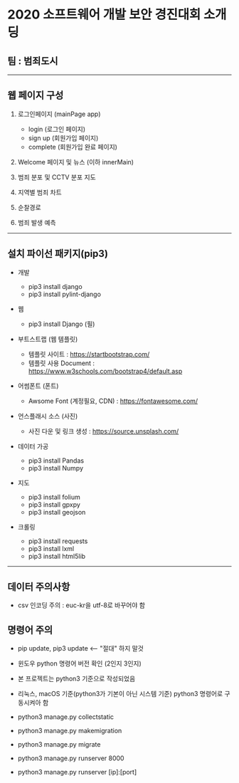# 2020 소프트웨어 개발 보안 경진대회 소개딩
## 팀 : 범죄도시
---

## 웹 페이지 구성

1. 로그인페이지 (mainPage app)
   - login (로그인 페이지)
   - sign up (회원가입 페이지)
   - complete (회원가입 완료 페이지)

2. Welcome 페이지 및 뉴스 (이하 innerMain)
  
3. 범죄 분포 및 CCTV 분포 지도

4. 지역별 범죄 차트

5. 순찰경로

6. 범죄 발생 예측

---

## 설치 파이선 패키지(pip3)

- 개발
  - pip3 install django
  - pip3 install pylint-django

- 웹

  - pip3 install Django (필)
<!-- pip3 install django-bootstrap4 -->

- 부트스트랩 (웹 템플릿)
  - 템플릿 사이트 : <a>https://startbootstrap.com/</a>
  - 템플릿 사용 Document : <a>https://www.w3schools.com/bootstrap4/default.asp</a>

- 어썸폰트 (폰트)
  - Awsome Font (계정필요, CDN) : <a>https://fontawesome.com/</a>

- 언스플래시 소스 (사진)
  - 사진 다운 및 링크 생성 : <a>https://source.unsplash.com/</a>
  
- 데이터 가공

  - pip3 install Pandas
  - pip3 install Numpy

- 지도

  - pip3 install folium
  - pip3 install gpxpy
  - pip3 install geojson

- 크롤링
  
  - pip3 install requests
  - pip3 install lxml
  - pip3 install html5lib
---

## 데이터 주의사항

- csv 인코딩 주의 :  euc-kr을 utf-8로 바꾸어야 함

## 명령어 주의

- pip update, pip3 update <-- "절대" 하지 말것
- 윈도우 python 명령어 버전 확인 (2인지 3인지)
- 본 프로젝트는 python3 기준으로 작성되었음
- 리눅스, macOS 기준(python3가 기본이 아닌 시스템 기준) python3 명령어로 구동시켜아 함

- python3 manage.py collectstatic
- python3 manage.py makemigration
- python3 manage.py migrate
- python3 manage.py runserver 8000
- python3 manage.py runserver [ip]:[port]